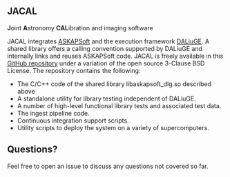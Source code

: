 ## JACAL
**J**oint **A**stronomy **CAL**ibration and
imaging software

JACAL integrates [ASKAPSoft](https://www.atnf.csiro.au/computing/software/askapsoft/sdp/docs/current/pipelines/introduction.html) and the execution framework [DALiuGE](https://github.com/ICRAR/daliuge). A shared library offers a calling convention supported by DALiuGE and internally links and reuses ASKAPSoft code. JACAL is freely available in this [GitHub repository](https://github.com/ICRAR/jacal) under a variation of the open source 3-Clause BSD License. The repository contains the following:

* The C/C++ code of the shared library libaskapsoft_dlg.so described above
* A standalone utility for library testing independent of DALiuGE.
* A number of high-level functional library tests and associated test data.
* The ingest pipeline code.
* Continuous integration support scripts.
* Utility scripts to deploy the system on a variety of supercomputers.

## Questions?

Feel free to open an issue to discuss any questions not covered so far.

